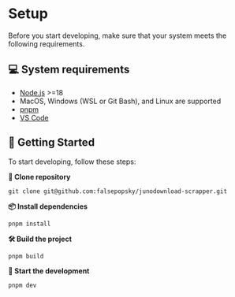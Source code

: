 # Setup

Before you start developing, make sure that your system meets the following requirements.

## :computer: System requirements

- [Node.js](https://nodejs.org/en/download/current/) >=18
- MacOS, Windows (WSL or Git Bash), and Linux are supported
- [pnpm](https://pnpm.io/)
- [VS Code](https://code.visualstudio.com/)

## :book: Getting Started

To start developing, follow these steps:

**:arrows_counterclockwise: Clone repository**

```
git clone git@github.com:falsepopsky/junodownload-scrapper.git
```

**:package: Install dependencies**

```
pnpm install
```

**:hammer_and_wrench: Build the project**

```
pnpm build
```

**:rocket: Start the development**

```
pnpm dev
```
